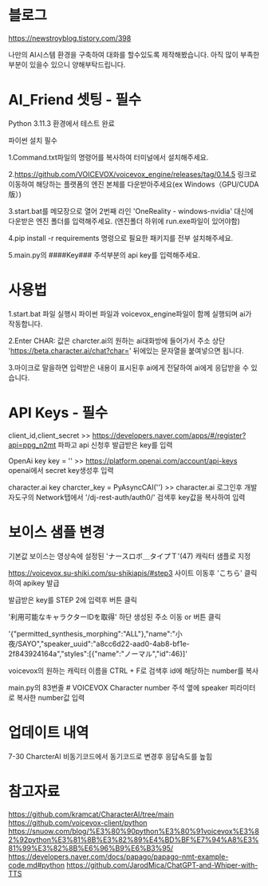 # 블로그
https://newstroyblog.tistory.com/398

나만의 AI시스템 환경을 구축하여 대화를 할수있도록 제작해봤습니다. 아직 많이 부족한 부분이 있을수 있으니 양해부탁드립니다.

# AI_Friend 셋팅 - 필수
Python 3.11.3 환경에서 테스트 완료

파이썬 설치 필수

1.Command.txt파일의 명령어를 복사하여 터미널에서 설치해주세요.

2.https://github.com/VOICEVOX/voicevox_engine/releases/tag/0.14.5 링크로 이동하여 해당하는 플랫폼의 엔진 본체를 다운받아주세요(ex Windows（GPU/CUDA版）)

3.start.bat를 메모장으로 열어 2번째 라인 'OneReality - windows-nvidia' 대신에 다운받은 엔진 폴더를 입력해주세요. (엔진폴더 하위에 run.exe파일이 있어야함)

4.pip install -r requirements 명령으로 필요한 패키지를 전부 설치해주세요.

5.main.py의 ####Key### 주석부분의 api key를 입력해주세요.


# 사용법
1.start.bat 파일 실행시 파이썬 파일과 voicevox_engine파일이 함께 실행되며 ai가 작동합니다.

2.Enter CHAR: 값은 charcter.ai의 원하는 ai대화방에 들어가서 주소 상단 'https://beta.character.ai/chat?char=' 뒤에있는 문자열을 붙여넣으면 됩니다.

3.마이크로 말을하면 입력받은 내용이 표시된후 ai에게 전달하여 ai에게 응답받을 수 있습니다.


# API Keys - 필수
client_id,client_secret >> https://developers.naver.com/apps/#/register?api=ppg_n2mt 파파고 api 신청후 발급받은 key를 입력

OpenAi key
key = ''   >> https://platform.openai.com/account/api-keys  openai에서 secret key생성후 입력 

character.ai key
charcter_key = PyAsyncCAI('') >> character.ai 로그인후 개발자도구의 Network탭에서 '/dj-rest-auth/auth0/' 검색후 key값을 복사하여 입력


# 보이스 샘플 변경
기본값 보이스는 영상속에 설정된 'ナースロボ＿タイプＴ'(47) 캐릭터 샘플로 지정

https://voicevox.su-shiki.com/su-shikiapis/#step3
사이트 이동후 'こちら' 클릭하여 apikey 발급

발급받은 key를 STEP 2에 입력후 버튼 클릭

'利用可能なキャラクターIDを取得' 하단 생성된 주소 이동 or 버튼 클릭 

'{"permitted_synthesis_morphing":"ALL"},"name":"小夜/SAYO","speaker_uuid":"a8cc6d22-aad0-4ab8-bf1e-2f843924164a","styles":[{"name":"ノーマル","id":46}]'

voicevox의 원하는 캐릭터 이름을 CTRL + F로 검색후 id에 해당하는 number를 복사

main.py의 83번줄 # VOICEVOX Character number 주석 옆에 speaker 피라미터로 복사한 number값 입력

# 업데이트 내역
7-30 CharcterAI 비동기코드에서 동기코드로 변경후 응답속도를 높힘


# 참고자료
https://github.com/kramcat/CharacterAI/tree/main
https://github.com/voicevox-client/python
https://snuow.com/blog/%E3%80%90python%E3%80%91voicevox%E3%82%92python%E3%81%8B%E3%82%89%E4%BD%BF%E7%94%A8%E3%81%99%E3%82%8B%E6%96%B9%E6%B3%95/
https://developers.naver.com/docs/papago/papago-nmt-example-code.md#python
https://github.com/JarodMica/ChatGPT-and-Whiper-with-TTS
